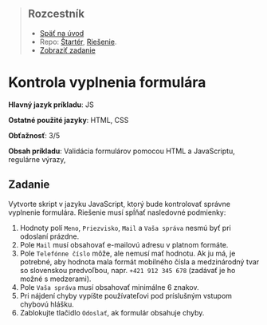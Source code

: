 <div class="hidden">

> ## Rozcestník
> - [Späť na úvod](../../README.md)
> - Repo: [Štartér](/../../tree/main/js/form-check), [Riešenie](/../../tree/solution/js/form-check).
> - [Zobraziť zadanie](riesenie.md)
</div>

# Kontrola vyplnenia formulára
<div class="info"> 

**Hlavný jazyk príkladu**: JS

**Ostatné použité jazyky**: HTML, CSS

**Obťažnosť**: 3/5

**Obsah príkladu**: Validácia formulárov pomocou HTML a JavaScriptu, regulárne výrazy,  
</div>

## Zadanie

Vytvorte skript v jazyku JavaScript, ktorý bude kontrolovať správne vyplnenie formulára. Riešenie musí spĺňať nasledovné podmienky:

1. Hodnoty polí `Meno`, `Priezvisko`, `Mail` a `Vaša správa` nesmú byť pri odoslaní prázdne.
1. Pole `Mail` musí obsahovať e-mailovú adresu v platnom formáte.
1. Pole `Telefónne číslo` môže, ale nemusí mať hodnotu. Ak ju má, je potrebné, aby hodnota mala formát mobilného čísla a medzinárodný tvar so slovenskou predvoľbou, napr. `+421 912 345 678` (zadávať je ho možné s medzerami).
1. Pole `Vaša správa` musí obsahovať minimálne 6 znakov.
1. Pri nájdení chyby vypíšte používateľovi pod príslušným vstupom chybovú hlášku.
1. Zablokujte tlačidlo `Odoslať`, ak formulár obsahuje chyby.